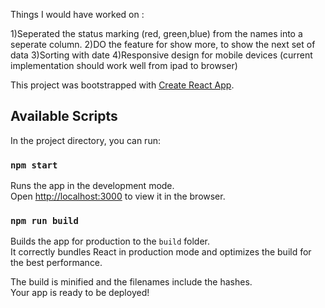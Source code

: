 Things I would have worked on :

1)Seperated the status marking (red, green,blue) from the names into a seperate column.
2)DO the feature for show more, to show the next set of data
3)Sorting with date
4)Responsive design for mobile devices (current implementation should work well from ipad to browser)



This project was bootstrapped with [Create React App](https://github.com/facebook/create-react-app).

## Available Scripts

In the project directory, you can run:

### `npm start`

Runs the app in the development mode.<br>
Open [http://localhost:3000](http://localhost:3000) to view it in the browser.

### `npm run build`

Builds the app for production to the `build` folder.<br>
It correctly bundles React in production mode and optimizes the build for the best performance.

The build is minified and the filenames include the hashes.<br>
Your app is ready to be deployed!